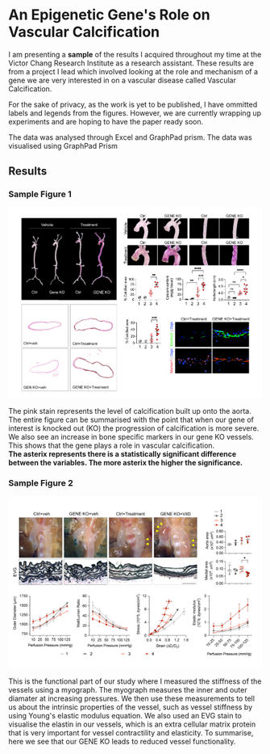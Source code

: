 # An Epigenetic Gene's Role on Vascular Calcification
  
I am presenting a __sample__ of the results I acquired throughout my time at the Victor Chang Research Institute as a research assistant. These results are from a project I lead which involved looking at the role and mechanism of a gene we are very interested in on a vascular disease called Vascular Calcification.  

For the sake of privacy, as the work is yet to be published, I have ommitted labels and legends from the figures. However, we are currently wrapping up experiments and are hoping to have the paper ready soon.  

The data was analysed through Excel and GraphPad prism. The data was visualised using GraphPad Prism

## Results
### Sample Figure 1
![This is an image](https://github.com/joshuadunn1/Genes-Role-on-Vascular-Calcification/blob/main/Figure2_GIT_Cropped.png)

The pink stain represents the level of calcification built up onto the aorta. The entire figure can be summarised with the point that when our gene of interest is knocked out (KO) the progression of calcification is more severe. We also see an increase in bone specific markers in our gene KO vessels. This shows that the gene plays a role in vascular calcification.  
__The asterix represents there is a statistically significant difference between the variables. The more asterix the higher the significance.__

### Sample Figure 2
![Image 2](https://github.com/joshuadunn1/Genes-Role-on-Vascular-Calcification/blob/main/Figure%203_GIT_Cropped_comp.png)

This is the functional part of our study where I measured the stiffness of the vessels using a myograph. The myograph measures the inner and outer diamater at increasing pressures. We then use these measurements to tell us about the intrinsic properties of the vessel, such as vessel stiffness by using Young's elastic modulus equation. We also used an EVG stain to visualise the elastin in our vessels, which is an extra cellular matrix protein that is very important for vessel contractility and elasticity. 
To summarise, here we see that our GENE KO leads to reduced vessel functionality.
